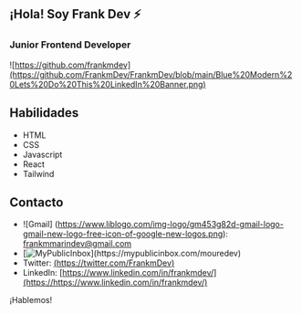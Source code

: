 ## ¡Hola! Soy Frank Dev ⚡️

### Junior Frontend Developer
![https://github.com/frankmdev](https://github.com/FrankmDev/FrankmDev/blob/main/Blue%20Modern%20Lets%20Do%20This%20LinkedIn%20Banner.png)

## Habilidades

- HTML
- CSS
- Javascript
- React
- Tailwind


## Contacto

- ![Gmail] (https://www.liblogo.com/img-logo/gm453g82d-gmail-logo-gmail-new-logo-free-icon-of-google-new-logos.png): [frankmmarindev@gmail.com](mailto:frankmmarindev@gmail.com)
- [![MyPublicInbox](https://img.shields.io/badge/MyPublicInbox-MENSAJE+CAFÉ_(RESPUESTA_RÁPIDA)_Gracias!-orange?style=for-the-badge&logo=Microsoft+Outlook&logoColor=white&labelColor=101010)](https://mypublicinbox.com/mouredev)
- Twitter: [(https://twitter.com/FrankmDev)](https://https://twitter.com/FrankmDev)
- LinkedIn: [https://www.linkedin.com/in/frankmdev/](https://https://www.linkedin.com/in/frankmdev/)

¡Hablemos!


